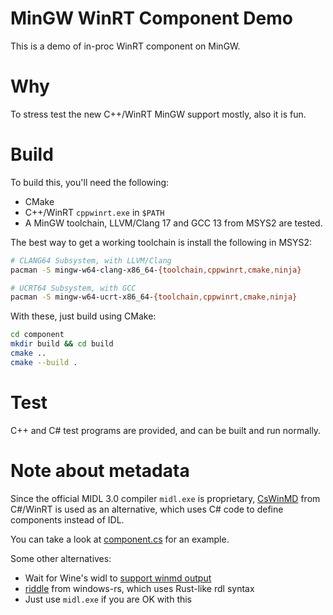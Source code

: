 # MinGW WinRT Component Demo

This is a demo of in-proc WinRT component on MinGW.

# Why

To stress test the new C++/WinRT MinGW support mostly, also it is fun.

# Build

To build this, you'll need the following:

- CMake
- C++/WinRT `cppwinrt.exe` in `$PATH`
- A MinGW toolchain, LLVM/Clang 17 and GCC 13 from MSYS2 are tested.

The best way to get a working toolchain is install the following in MSYS2:

```sh
# CLANG64 Subsystem, with LLVM/Clang
pacman -S mingw-w64-clang-x86_64-{toolchain,cppwinrt,cmake,ninja}

# UCRT64 Subsystem, with GCC
pacman -S mingw-w64-ucrt-x86_64-{toolchain,cppwinrt,cmake,ninja}
```

With these, just build using CMake:

```sh
cd component
mkdir build && cd build
cmake ..
cmake --build .
```

# Test

C++ and C# test programs are provided, and can be built and run normally.

# Note about metadata

Since the official MIDL 3.0 compiler `midl.exe` is proprietary, [CsWinMD](https://github.com/microsoft/CsWinRT/tree/2.0.7.240207.1/src/Authoring/cswinmd) from C#/WinRT is used as an alternative, which uses C# code to define components instead of IDL. 

You can take a look at [component.cs](component/component.cs) for an example.

Some other alternatives: 

- Wait for Wine's widl to [support winmd output](https://bugs.winehq.org/show_bug.cgi?id=53905)
- [riddle](https://crates.io/crates/riddle) from windows-rs, which uses Rust-like rdl syntax
- Just use `midl.exe` if you are OK with this

